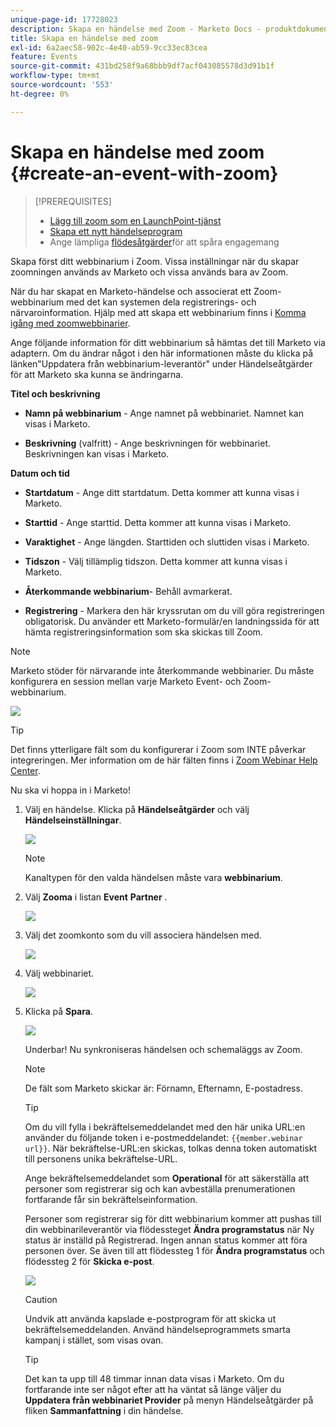 ```yaml
---
unique-page-id: 17728023
description: Skapa en händelse med Zoom - Marketo Docs - produktdokumentation
title: Skapa en händelse med zoom
exl-id: 6a2aec58-902c-4e40-ab59-9cc33ec83cea
feature: Events
source-git-commit: 431bd258f9a68bbb9df7acf043085578d3d91b1f
workflow-type: tm+mt
source-wordcount: '553'
ht-degree: 0%

---
```


# Skapa en händelse med zoom {#create-an-event-with-zoom}

>[!PREREQUISITES]
>
>* [Lägg till zoom som en LaunchPoint-tjänst](/help/marketo/product-docs/administration/additional-integrations/add-zoom-as-a-launchpoint-service.md)
>* [Skapa ett nytt händelseprogram](/help/marketo/product-docs/demand-generation/events/understanding-events/create-a-new-event-program.md)
>* Ange lämpliga [flödesåtgärder](/help/marketo/product-docs/core-marketo-concepts/smart-campaigns/flow-actions/add-a-flow-step-to-a-smart-campaign.md)för att spåra engagemang

Skapa först ditt webbinarium i Zoom. Vissa inställningar när du skapar zoomningen används av Marketo och vissa används bara av Zoom.

När du har skapat en Marketo-händelse och associerat ett Zoom-webbinarium med det kan systemen dela registrerings- och närvaroinformation. Hjälp med att skapa ett webbinarium finns i [Komma igång med zoomwebbinarier](https://support.zoom.us/hc/en-us/articles/200917029-Getting-Started-With-Webinar).

Ange följande information för ditt webbinarium så hämtas det till Marketo via adaptern. Om du ändrar något i den här informationen måste du klicka på länken&quot;Uppdatera från webbinarium-leverantör&quot; under Händelseåtgärder för att Marketo ska kunna se ändringarna.

**Titel och beskrivning**

* **Namn på webbinarium** - Ange namnet på webbinariet. Namnet kan visas i Marketo.

* **Beskrivning** (valfritt) - Ange beskrivningen för webbinariet. Beskrivningen kan visas i Marketo.

**Datum och tid**

* **Startdatum** - Ange ditt startdatum. Detta kommer att kunna visas i Marketo.

* **Starttid** - Ange starttid. Detta kommer att kunna visas i Marketo.

* **Varaktighet** - Ange längden. Starttiden och sluttiden visas i Marketo.

* **Tidszon** - Välj tillämplig tidszon. Detta kommer att kunna visas i Marketo.

* **Återkommande webbinarium**- Behåll avmarkerat.

* **Registrering** - Markera den här kryssrutan om du vill göra registreringen obligatorisk. Du använder ett Marketo-formulär/en landningssida för att hämta registreringsinformation som ska skickas till Zoom.

>[!NOTE]
>
>Marketo stöder för närvarande inte återkommande webbinarier. Du måste konfigurera en session mellan varje Marketo Event- och Zoom-webbinarium.

![](assets/overview2.png)

>[!TIP]
>
>Det finns ytterligare fält som du konfigurerar i Zoom som INTE påverkar integreringen. Mer information om de här fälten finns i [Zoom Webinar Help Center](https://support.zoom.us/hc/en-us/sections/200324965-Video-Webinar).

Nu ska vi hoppa in i Marketo!

1. Välj en händelse. Klicka på **Händelseåtgärder** och välj **Händelseinställningar**.

   ![](assets/image2015-5-14-14-3a53-3a10-1.png)

   >[!NOTE]
   >
   >Kanaltypen för den valda händelsen måste vara **webbinarium**.

1. Välj **Zooma** i listan **Event** **Partner** .

   ![](assets/eventsettings1.png)

1. Välj det zoomkonto som du vill associera händelsen med.

   ![](assets/selectaccount.png)

1. Välj webbinariet.

   ![](assets/selectevent.png)

1. Klicka på **Spara**.

   ![](assets/eventsettingssave.png)

   Underbar! Nu synkroniseras händelsen och schemaläggs av Zoom.

   >[!NOTE]
   >
   >De fält som Marketo skickar är: Förnamn, Efternamn, E-postadress.

   >[!TIP]
   >
   >Om du vill fylla i bekräftelsemeddelandet med den här unika URL:en använder du följande token i e-postmeddelandet: `{{member.webinar url}}`. När bekräftelse-URL:en skickas, tolkas denna token automatiskt till personens unika bekräftelse-URL.
   >
   >Ange bekräftelsemeddelandet som **Operational** för att säkerställa att personer som registrerar sig och kan avbeställa prenumerationen fortfarande får sin bekräftelseinformation.

   Personer som registrerar sig för ditt webbinarium kommer att pushas till din webbinarileverantör via flödessteget **Ändra programstatus** när Ny status är inställd på Registrerad. Ingen annan status kommer att föra personen över. Se även till att flödessteg 1 för **Ändra programstatus** och flödessteg 2 för **Skicka e-post**.

   ![](assets/goto-webinar-1.png)

   >[!CAUTION]
   >
   >Undvik att använda kapslade e-postprogram för att skicka ut bekräftelsemeddelanden. Använd händelseprogrammets smarta kampanj i stället, som visas ovan.

   >[!TIP]
   >
   >Det kan ta upp till 48 timmar innan data visas i Marketo. Om du fortfarande inte ser något efter att ha väntat så länge väljer du **Uppdatera från webbinariet Provider** på menyn Händelseåtgärder på fliken **Sammanfattning** i din händelse.
